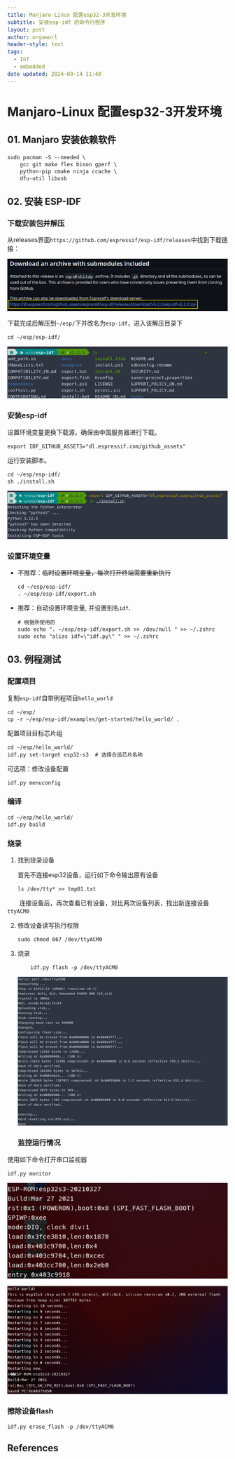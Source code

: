 ```yaml
---
title: Manjaro-Linux 配置esp32-3开发环境
subtitle: 安装esp-idf 的命令行程序
layout: post
author: orgaworl
header-style: text
tags:
  - IoT
  - embedded
date updated: 2024-09-14 11:40
---
```


# Manjaro-Linux 配置esp32-3开发环境

## 01. Manjaro 安装依赖软件

```shell
sudo pacman -S --needed \
    gcc git make flex bison gperf \ 
    python-pip cmake ninja ccache \
    dfu-util libusb
```

## 02. 安装 ESP-IDF

### 下载安装包并解压

从releases界面`https://github.com/espressif/esp-idf/releases`中找到下载链接：

![](pic/idf-link.png)

下载完成后解压到`~/esp/`下并改名为`esp-idf`，进入该解压目录下

```shell
cd ~/esp/esp-idf/
```

![](pic/idf-dir.png)

### 安装esp-idf

设置环境变量更换下载源，确保由中国服务器进行下载。

```shell
export IDF_GITHUB_ASSETS="dl.espressif.com/github_assets"
```

运行安装脚本。

```shell
cd ~/esp/esp-idf/
sh ./install.sh
```

![](pic/idf-install.png)

### 设置环境变量

- 不推荐：~~临时设置环境变量，每次打开终端需要重新执行~~
  
  ```shell
  cd ~/esp/esp-idf/
  . ~/esp/esp-idf/export.sh
  ```

- 推荐：自动设置环境变量, 并设置别名`idf`.
  
  ```shell
  # 根据所使用的
  sudo echo ". ~/esp/esp-idf/export.sh >> /dev/null " >> ~/.zshrc
  sudo echo "alias idf=\"idf.py\" " >> ~/.zshrc
  ```

## 03. 例程测试

### 配置项目

复制`esp-idf`自带例程项目`hello_world`

```shell
cd ~/esp/
cp -r ~/esp/esp-idf/examples/get-started/hello_world/ .
```

配置项目目标芯片组

```shell
cd ~/esp/hello_world/
idf.py set-target esp32-s3  # 选择合适芯片名称
```

可选项：修改设备配置

```shell
idf.py menuconfig
```

### 编译

```shell
cd ~/esp/hello_world/
idf.py build
```

### 烧录

1. 找到烧录设备
   
   首先不连接esp32设备，运行如下命令输出原有设备
   
   ```shell
   ls /dev/tty* >> tmp01.txt
   ```

       连接设备后，再次查看已有设备，对比两次设备列表，找出新连接设备`ttyACM0`

2. 修改设备读写执行权限
   
   ```shell
   sudo chmod 667 /dev/ttyACM0
   ```

3. 烧录
   
   ```shell
       idf.py flash -p /dev/ttyACM0
   ```
   
    ![](pic/hello-flash.png)
   
   ### 监控运行情况

使用如下命令打开串口监视器

```shell
idf.py monitor
```

![](pic/hello-res01.png)

![](pic/hello-res02.png)

### 擦除设备flash

```shell
idf.py erase_flash -p /dev/ttyACM0
```

## References

[^1]: https://b23.tv/4nfs7z9/
